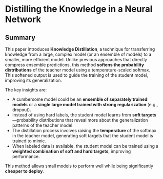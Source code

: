 # Distilling the Knowledge in a Neural Network

## Summary

This paper introduces **Knowledge Distillation**, a technique for transferring knowledge from a large, complex model (or an ensemble of models) to a smaller, more efficient model. Unlike previous approaches that directly compress ensemble predictions, this method **softens the probability distributions** of the teacher model using a temperature-scaled softmax. This softened output is used to guide the training of the student model, improving its generalization.

The key insights are:
- A cumbersome model could be an **ensemble of separately trained models** or a **single large model trained with strong regularization** (e.g., dropout).
- Instead of using hard labels, the student model learns from **soft targets**—probability distributions that reveal more about the generalization patterns of the teacher model.
- The distillation process involves raising the **temperature** of the softmax in the teacher model, generating soft targets that the student model is trained to mimic.
- When labeled data is available, the student model can be trained using a **weighted combination of soft and hard targets**, improving performance.

This method allows small models to perform well while being significantly **cheaper to deploy**.
